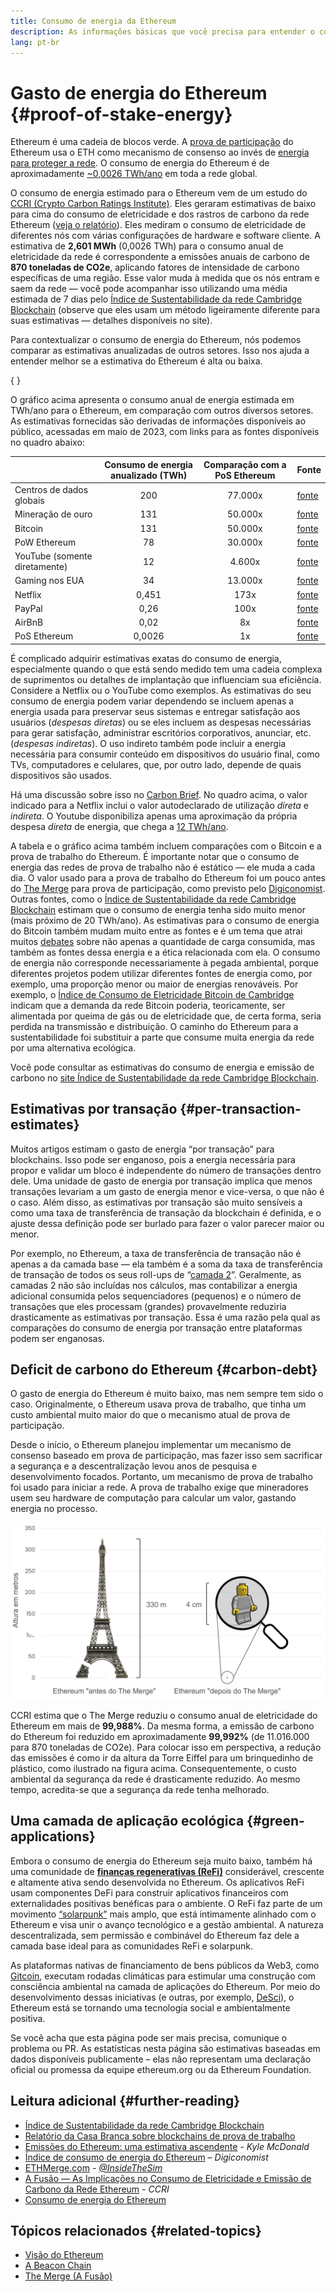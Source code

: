 ```yaml
---
title: Consumo de energia da Ethereum
description: As informações básicas que você precisa para entender o consumo de energia da Ethereum.
lang: pt-br
---
```


# Gasto de energia do Ethereum \{#proof-of-stake-energy}

Ethereum é uma cadeia de blocos verde. A [prova de participação](/developers/docs/consensus-mechanisms/pos) do Ethereum usa o ETH como mecanismo de consenso ao invés de [energia para proteger a rede](/developers/docs/consensus-mechanisms/pow). O consumo de energia do Ethereum é de aproximadamente [~0,0026 TWh/ano](https://carbon-ratings.com/eth-report-2022) em toda a rede global.

O consumo de energia estimado para o Ethereum vem de um estudo do [CCRI (Crypto Carbon Ratings Institute)](https://carbon-ratings.com). Eles geraram estimativas de baixo para cima do consumo de eletricidade e dos rastros de carbono da rede Ethereum ([veja o relatório](https://carbon-ratings.com/eth-report-2022)). Eles mediram o consumo de eletricidade de diferentes nós com várias configurações de hardware e software cliente. A estimativa de **2,601 MWh** (0,0026 TWh) para o consumo anual de eletricidade da rede é correspondente a emissões anuais de carbono de **870 toneladas de CO2e**, aplicando fatores de intensidade de carbono específicas de uma região. Esse valor muda à medida que os nós entram e saem da rede — você pode acompanhar isso utilizando uma média estimada de 7 dias pelo [Índice de Sustentabilidade da rede Cambridge Blockchain](https://ccaf.io/cbnsi/ethereum) (observe que eles usam um método ligeiramente diferente para suas estimativas — detalhes disponíveis no site).

Para contextualizar o consumo de energia do Ethereum, nós podemos comparar as estimativas anualizadas de outros setores. Isso nos ajuda a entender melhor se a estimativa do Ethereum é alta ou baixa.

{
<EnergyConsumptionChart />
}

O gráfico acima apresenta o consumo anual de energia estimada em TWh/ano para o Ethereum, em comparação com outros diversos setores. As estimativas fornecidas são derivadas de informações disponíveis ao público, acessadas em maio de 2023, com links para as fontes disponíveis no quadro abaixo:

|                               | Consumo de energia anualizado (TWh) | Comparação com a PoS Ethereum | Fonte                                                                                                                                                                            |
| :---------------------------- | :---------------------------------: | :---------------------------: | -------------------------------------------------------------------------------------------------------------------------------------------------------------------------------- |
| Centros de dados globais      |                 200                 |            77.000x            | [fonte](https://www.iea.org/commentaries/data-centres-and-energy-from-global-headlines-to-local-headaches)                                                                       |
| Mineração de ouro             |                 131                 |            50.000x            | [fonte](https://ccaf.io/cbnsi/cbeci/comparisons)                                                                                                                                 |
| Bitcoin                       |                 131                 |            50.000x            | [fonte](https://ccaf.io/cbnsi/cbeci/comparisons)                                                                                                                                 |
| PoW Ethereum                  |                 78                  |            30.000x            | [fonte](https://digiconomist.net/ethereum-energy-consumption)                                                                                                                    |
| YouTube (somente diretamente) |                 12                  |            4.600x             | [fonte](https://www.gstatic.com/gumdrop/sustainability/google-2020-environmental-report.pdf)                                                                                     |
| Gaming nos EUA                |                 34                  |            13.000x            | [fonte](https://www.researchgate.net/publication/336909520_Toward_Greener_Gaming_Estimating_National_Energy_Use_and_Energy_Efficiency_Potential)                                 |
| Netflix                       |                0,451                |             173x              | [fonte](https://assets.ctfassets.net/4cd45et68cgf/7B2bKCqkXDfHLadrjrNWD8/e44583e5b288bdf61e8bf3d7f8562884/2021_US_EN_Netflix_EnvironmentalSocialGovernanceReport-2021_Final.pdf) |
| PayPal                        |                0,26                 |             100x              | [fonte](https://app.impaakt.com/analyses/paypal-consumed-264100-mwh-of-energy-in-2020-24-from-non-renewable-sources-27261)                                                       |
| AirBnB                        |                0,02                 |              8x               | [fonte](<https://s26.q4cdn.com/656283129/files/doc_downloads/governance_doc_updated/Airbnb-ESG-Factsheet-(Final).pdf>)                                                           |
| PoS Ethereum                  |               0,0026                |              1x               | [fonte](https://carbon-ratings.com/eth-report-2022)                                                                                                                              |

É complicado adquirir estimativas exatas do consumo de energia, especialmente quando o que está sendo medido tem uma cadeia complexa de suprimentos ou detalhes de implantação que influenciam sua eficiência. Considere a Netflix ou o YouTube como exemplos. As estimativas do seu consumo de energia podem variar dependendo se incluem apenas a energia usada para preservar seus sistemas e entregar satisfação aos usuários (_despesas diretas_) ou se eles incluem as despesas necessárias para gerar satisfação, administrar escritórios corporativos, anunciar, etc. (_despesas indiretas_). O uso indireto também pode incluir a energia necessária para consumir conteúdo em dispositivos do usuário final, como TVs, computadores e celulares, que, por outro lado, depende de quais dispositivos são usados.

Há uma discussão sobre isso no [Carbon Brief](https://www.carbonbrief.org/factcheck-what-is-the-carbon-footprint-of-streaming-video-on-netflix). No quadro acima, o valor indicado para a Netflix inclui o valor autodeclarado de utilização _direta_ e _indireta_. O Youtube disponibiliza apenas uma aproximação da própria despesa _direta_ de energia, que chega a [12 TWh/ano](https://www.gstatic.com/gumdrop/sustainability/google-2020-environmental-report.pdf).

A tabela e o gráfico acima também incluem comparações com o Bitcoin e a prova de trabalho do Ethereum. É importante notar que o consumo de energia das redes de prova de trabalho não é estático — ele muda a cada dia. O valor usado para a prova de trabalho do Ethereum foi um pouco antes do [The Merge](/roadmap/merge/) para prova de participação, como previsto pelo [Digiconomist](https://digiconomist.net/ethereum-energy-consumption). Outras fontes, como o [Índice de Sustentabilidade da rede Cambridge Blockchain](https://ccaf.io/cbnsi/ethereum/1) estimam que o consumo de energia tenha sido muito menor (mais próximo de 20 TWh/ano). As estimativas para o consumo de energia do Bitcoin também mudam muito entre as fontes e é um tema que atrai muitos [debates](https://www.coindesk.com/business/2020/05/19/the-last-word-on-bitcoins-energy-consumption/) sobre não apenas a quantidade de carga consumida, mas também as fontes dessa energia e a ética relacionada com ela. O consumo de energia não corresponde necessariamente à pegada ambiental, porque diferentes projetos podem utilizar diferentes fontes de energia como, por exemplo, uma proporção menor ou maior de energias renováveis. Por exemplo, o [Índice de Consumo de Eletricidade Bitcoin de Cambridge](https://ccaf.io/cbnsi/cbeci/comparisons) indicam que a demanda da rede Bitcoin poderia, teoricamente, ser alimentada por queima de gás ou de eletricidade que, de certa forma, seria perdida na transmissão e distribuição. O caminho do Ethereum para a sustentabilidade foi substituir a parte que consume muita energia da rede por uma alternativa ecológica.

Você pode consultar as estimativas do consumo de energia e emissão de carbono no [site Índice de Sustentabilidade da rede Cambridge Blockchain](https://ccaf.io/cbnsi/ethereum).

## Estimativas por transação \{#per-transaction-estimates}

Muitos artigos estimam o gasto de energia “por transação” para blockchains. Isso pode ser enganoso, pois a energia necessária para propor e validar um bloco é independente do número de transações dentro dele. Uma unidade de gasto de energia por transação implica que menos transações levariam a um gasto de energia menor e vice-versa, o que não é o caso. Além disso, as estimativas por transação são muito sensíveis a como uma taxa de transferência de transação da blockchain é definida, e o ajuste dessa definição pode ser burlado para fazer o valor parecer maior ou menor.

Por exemplo, no Ethereum, a taxa de transferência de transação não é apenas a da camada base — ela também é a soma da taxa de transferência de transação de todos os seus roll-ups de “[camada 2](/layer-2/)”. Geralmente, as camadas 2 não são incluídas nos cálculos, mas contabilizar a energia adicional consumida pelos sequenciadores (pequenos) e o número de transações que eles processam (grandes) provavelmente reduziria drasticamente as estimativas por transação. Essa é uma razão pela qual as comparações do consumo de energia por transação entre plataformas podem ser enganosas.

## Deficit de carbono do Ethereum \{#carbon-debt}

O gasto de energia do Ethereum é muito baixo, mas nem sempre tem sido o caso. Originalmente, o Ethereum usava prova de trabalho, que tinha um custo ambiental muito maior do que o mecanismo atual de prova de participação.

Desde o início, o Ethereum planejou implementar um mecanismo de consenso baseado em prova de participação, mas fazer isso sem sacrificar a segurança e a descentralização levou anos de pesquisa e desenvolvimento focados. Portanto, um mecanismo de prova de trabalho foi usado para iniciar a rede. A prova de trabalho exige que mineradores usem seu hardware de computação para calcular um valor, gastando energia no processo.

![Comparação do consumo de energia do Ethereum antes e depois da fusão (The Merge), usando a Torre Eiffel (330 metros de altura) à esquerda, para simbolizar o elevado consumo de energia antes do The Merge, e uma pequena figura de Lego de 4 cm de altura à direta, para representar a redução drástica do consumo de energia após o The Merge.](energy_consumption_pre_post_merge.png)

CCRI estima que o The Merge reduziu o consumo anual de eletricidade do Ethereum em mais de **99,988%**. Da mesma forma, a emissão de carbono do Ethereum foi reduzido em aproximadamente **99,992%** (de 11.016.000 para 870 toneladas de CO2e). Para colocar isso em perspectiva, a redução das emissões é como ir da altura da Torre Eiffel para um brinquedinho de plástico, como ilustrado na figura acima. Consequentemente, o custo ambiental da segurança da rede é drasticamente reduzido. Ao mesmo tempo, acredita-se que a segurança da rede tenha melhorado.

## Uma camada de aplicação ecológica \{#green-applications}

Embora o consumo de energia do Ethereum seja muito baixo, também há uma comunidade de [**finanças regenerativas (ReFi)**](/refi/) considerável, crescente e altamente ativa sendo desenvolvida no Ethereum. Os aplicativos ReFi usam componentes DeFi para construir aplicativos financeiros com externalidades positivas benéficas para o ambiente. O ReFi faz parte de um movimento [“solarpunk”](https://en.wikipedia.org/wiki/Solarpunk) mais amplo, que está intimamente alinhado com o Ethereum e visa unir o avanço tecnológico e a gestão ambiental. A natureza descentralizada, sem permissão e combinável do Ethereum faz dele a camada base ideal para as comunidades ReFi e solarpunk.

As plataformas nativas de financiamento de bens públicos da Web3, como [Gitcoin](https://gitcoin.co), executam rodadas climáticas para estimular uma construção com consciência ambiental na camada de aplicações do Ethereum. Por meio do desenvolvimento dessas iniciativas (e outras, por exemplo, [DeSci](/desci/)), o Ethereum está se tornando uma tecnologia social e ambientalmente positiva.

<InfoBanner emoji=":evergreen_tree:">
  Se você acha que esta página pode ser mais precisa, comunique o problema ou PR. As estatísticas nesta página são estimativas baseadas em dados disponíveis publicamente – elas não representam uma declaração oficial ou promessa da equipe ethereum.org ou da Ethereum Foundation.
</InfoBanner>

## Leitura adicional \{#further-reading}

- [Índice de Sustentabilidade da rede Cambridge Blockchain](https://ccaf.io/cbnsi/ethereum)
- [Relatório da Casa Branca sobre blockchains de prova de trabalho](https://www.whitehouse.gov/wp-content/uploads/2022/09/09-2022-Crypto-Assets-and-Climate-Report.pdf)
- [Emissões do Ethereum: uma estimativa ascendente](https://kylemcdonald.github.io/ethereum-emissions/) - _Kyle McDonald_
- [Índice de consumo de energia do Ethereum](https://digiconomist.net/ethereum-energy-consumption/) – _Digiconomist_
- [ETHMerge.com](https://ethmerge.com/) - _[@InsideTheSim](https://twitter.com/InsideTheSim)_
- [A Fusão — As Implicações no Consumo de Eletricidade e Emissão de Carbono da Rede Ethereum](https://carbon-ratings.com/eth-report-2022) - _CCRI_
- [Consumo de energia do Ethereum](https://mirror.xyz/jmcook.eth/ODpCLtO4Kq7SCVFbU4He8o8kXs418ZZDTj0lpYlZkR8)

## Tópicos relacionados \{#related-topics}

- [Visão do Ethereum](/roadmap/vision/)
- [A Beacon Chain](/roadmap/beacon-chain)
- [The Merge (A Fusão)](/roadmap/merge/)
